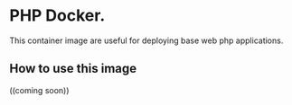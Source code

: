# PHP Docker.

This container image are useful for deploying base web php applications.

## How to use this image

((coming soon))
